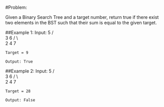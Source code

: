 #Problem:

Given a Binary Search Tree and a target number, return true if there exist two elements in the BST such that their sum is equal to the given target.

##Example 1:
	Input: 
	    5
	   / \
	  3   6
	 / \   \
	2   4   7

	Target = 9

	Output: True

##Example 2:
	Input: 
	    5
	   / \
	  3   6
	 / \   \
	2   4   7

	Target = 28

	Output: False